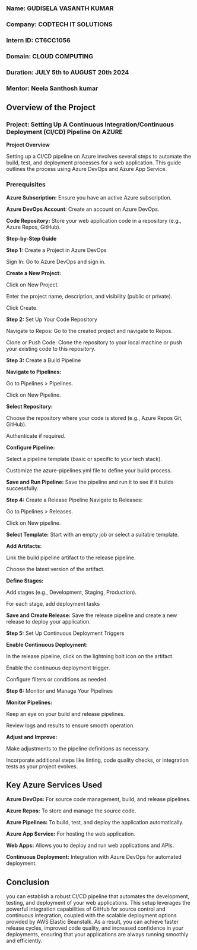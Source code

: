 ### **Name:** GUDISELA VASANTH KUMAR
### **Company:** CODTECH IT SOLUTIONS
### **Intern ID:** CT6CC1056
### **Domain:** CLOUD COMPUTING
### **Duration:** JULY 5th to AUGUST 20th 2024
### **Mentor:** Neela Santhosh kumar


## Overview of the Project
### Project: Setting Up A Continuous Integration/Continuous Deployment (CI/CD) Pipeline On AZURE
**Project Overview**

Setting up a CI/CD pipeline on Azure involves several steps to automate the build, test, and deployment processes for a web application. This guide outlines the process using Azure DevOps and Azure App Service.

### Prerequisites
**Azure Subscription:** Ensure you have an active Azure subscription.

**Azure DevOps Account**: Create an account on Azure DevOps.

**Code Repository:** Store your web application code in a repository (e.g., Azure Repos, GitHub).

**Step-by-Step Guide**

**Step 1:** Create a Project in Azure DevOps

Sign In: Go to Azure DevOps and sign in.

**Create a New Project:**

Click on New Project.

Enter the project name, description, and visibility (public or private).

Click Create.

**Step 2:** Set Up Your Code Repository

Navigate to Repos: Go to the created project and navigate to Repos.

Clone or Push Code: Clone the repository to your local machine or push your existing code to this repository.

**Step 3:** Create a Build Pipeline

**Navigate to Pipelines:**

Go to Pipelines > Pipelines.

Click on New Pipeline.

**Select Repository:**

Choose the repository where your code is stored (e.g., Azure Repos Git, GitHub).

Authenticate if required.

**Configure Pipeline:**

Select a pipeline template (basic or specific to your tech stack).

Customize the azure-pipelines.yml file to define your build process.

**Save and Run Pipeline:** Save the pipeline and run it to see if it builds successfully.

**Step 4:** Create a Release Pipeline
Navigate to Releases:

Go to Pipelines > Releases. 

Click on New pipeline.

**Select Template:** Start with an empty job or select a suitable template.

**Add Artifacts:**

Link the build pipeline artifact to the release pipeline.

Choose the latest version of the artifact.

**Define Stages:**

Add stages (e.g., Development, Staging, Production).

For each stage, add deployment tasks

**Save and Create Release:** Save the release pipeline and create a new release to deploy your application.

**Step 5:** Set Up Continuous Deployment Triggers

**Enable Continuous Deployment:**

In the release pipeline, click on the lightning bolt icon on the artifact.

Enable the continuous deployment trigger.

Configure filters or conditions as needed.

**Step 6:** Monitor and Manage Your Pipelines

**Monitor Pipelines:**

Keep an eye on your build and release pipelines.

Review logs and results to ensure smooth operation.

**Adjust and Improve:**

Make adjustments to the pipeline definitions as necessary.

Incorporate additional steps like linting, code quality checks, or integration tests as your project evolves.

## Key Azure Services Used

**Azure DevOps:** For source code management, build, and release pipelines.

**Azure Repos:** To store and manage the source code.

**Azure Pipelines:** To build, test, and deploy the application automatically.

**Azure App Service:** For hosting the web application.

**Web Apps:** Allows you to deploy and run web applications and APIs.

**Continuous Deployment:** Integration with Azure DevOps for automated deployment.


## Conclusion
you can establish a robust CI/CD pipeline that automates the development, testing, and deployment of your web applications. This setup leverages the powerful integration capabilities of GitHub for source control and continuous integration, coupled with the scalable deployment options provided by AWS Elastic Beanstalk. As a result, you can achieve faster release cycles, improved code quality, and increased confidence in your deployments, ensuring that your applications are always running smoothly and efficiently.




